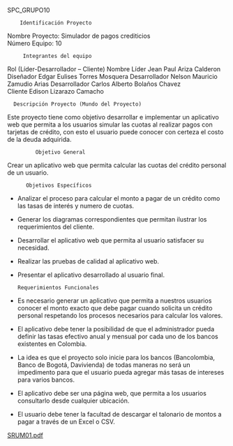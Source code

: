SPC_GRUPO10        

        Identificación Proyecto
 
Nombre Proyecto: Simulador de pagos crediticios  
Número Equipo: 	 10 

         Integrantes del equipo 
Rol (Líder-Desarrollador – Cliente)    Nombre 
Líder  	                               Jean Paul Ariza Calderon 
Diseñador  	                       Edgar Eulises Torres Mosquera 
Desarrollador 	                       Nelson Mauricio Zamudio Arias 
Desarrollador 	                       Carlos Alberto Bolaños Chavez  
Cliente 	                       Edison Lizarazo Camacho

      Descripción Proyecto (Mundo del Proyecto) 

Este proyecto tiene como objetivo desarrollar e implementar un aplicativo web que permita a los usuarios simular 
las cuotas al realizar pagos con tarjetas de crédito, con esto el usuario puede conocer con certeza el costo de 
la deuda adquirida. 
 
             Objetivo General 

Crear un aplicativo web que permita calcular las cuotas del crédito personal de un 
usuario. 
 
          Objetivos Específicos 

-	Analizar el proceso para calcular el monto a pagar de un crédito como las tasas de interés y numero de cuotas. 
-	Generar los diagramas correspondientes que permitan ilustrar los requerimientos del cliente. 
-	Desarrollar el aplicativo web que permita al usuario satisfacer su necesidad. 
-	Realizar las pruebas de calidad al aplicativo web. 
-	Presentar el aplicativo desarrollado al usuario final. 

        Requerimientos Funcionales 
 
-	Es necesario generar un aplicativo que permita a nuestros usuarios conocer el monto exacto que debe pagar 
        cuando solicita un crédito personal respetando los procesos necesarios para calcular los valores. 
-	El aplicativo debe tener la posibilidad de que el administrador pueda definir las tasas efectivo anual y mensual 
        por cada uno de los bancos existentes en Colombia. 
-	La idea es que el proyecto solo inicie para los bancos (Bancolombia, Banco de Bogotá, Davivienda) de todas 
        maneras no será un impedimento para que el usuario pueda agregar más tasas de intereses para varios bancos. 
-	El aplicativo debe ser una página web, que permita a los usuarios consultarlo desde cualquier ubicación. 
-	El usuario debe tener la facultad de descargar el talonario de montos a pagar a través de un Excel o CSV.



[SRUM01.pdf](https://github.com/jeanlol0123/SPC_GRUPO10/files/9562268/SRUM01.pdf)


